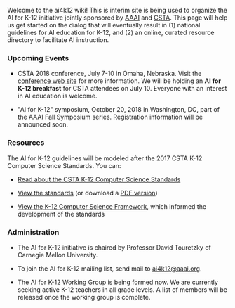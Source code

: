 Welcome to the ai4k12 wiki! This is interim site is being used to organize the AI for K-12 initiative jointly sponsored by [AAAI](https://AAAI.org) and [CSTA](https://csteachers.org). This page will help us get started on the dialog that will eventually result in (1) national guidelines for AI education for K-12, and (2) an online, curated resource directory to facilitate AI instruction.

### Upcoming Events
* CSTA 2018 conference, July 7-10 in Omaha, Nebraska. Visit the [conference web site](https://www.csteachers.org/general/custom.asp?page=2018Conference) for more information. We will be holding an **AI for K-12 breakfast** for CSTA attendees on July 10. Everyone with an interest in AI education is welcome.

* "AI for K-12" symposium, October 20, 2018 in Washington, DC, part of the AAAI Fall Symposium series. Registration information will be announced soon.

### Resources
The AI for K-12 guidelines will be modeled after the 2017 CSTA K-12 Computer Science Standards. You can:

* [Read about the CSTA K-12 Computer Science Standards](https://www.csteachers.org/page/standards)

* [View the standards](https://sites.google.com/site/cstastandards/standards) (or download a [PDF version](https://drive.google.com/open?id=0B0TlX1G3mywqXzNWMVdKX0lTSkU))

* [View the K-12 Computer Science Framework](https://k12cs.org/), which informed the development of the standards

### Administration
* The AI for K-12 initiative is chaired by Professor David Touretzky of Carnegie Mellon University.

* To join the AI for K-12 mailing list, send mail to [ai4k12@aaai.org](mailto:ai4k12@aaai.org).

* The AI for K-12 Working Group is being formed now. We are currently seeking active K-12 teachers in all grade levels. A list of members will be released once the working group is complete.


